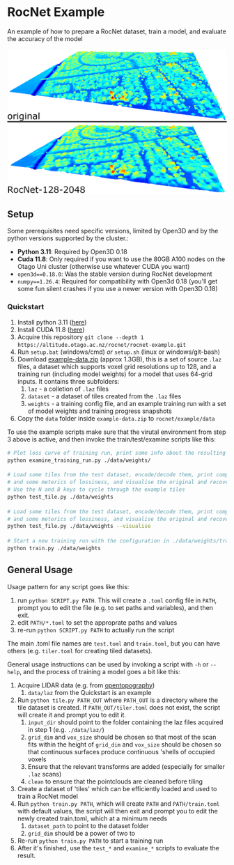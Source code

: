 # RocNet Example

An example of how to prepare a RocNet dataset, train a model, and evaluate the accuracy of the model

![An example of RocNet compression](./media/rocnet-compression.png "asdf")

## Setup

Some prerequisites need specific versions, limited by Open3D and by the python versions supported by the cluster.:

- **Python 3.11**: Required by Open3D 0.18  
- **Cuda 11.8**: Only required if you want to use the 80GB A100 nodes on the Otago Uni cluster (otherwise use whatever CUDA you want)
- `open3d==0.18.0`: Was the stable version during RocNet development
- `numpy==1.26.4`: Required for compatibility with Open3d 0.18 (you'll get some fun silent crashes if you use a newer version with Open3D 0.18)


### Quickstart

1. Install python 3.11 ([here](https://www.python.org/downloads/))
2. Install CUDA 11.8 ([here](https://developer.nvidia.com/cuda-toolkit-archive))
3. Acquire this repository `git clone --depth 1 https://altitude.otago.ac.nz/rocnet/rocnet-example.git`
4. Run `setup.bat` (windows/cmd) *or* `setup.sh` (linux or windows/git-bash)
5. Download [example-data.zip](https://share.sjmd.dev/rocnet/example-data.zip) (approx 1.3GB), this is a set of source `.laz` files, a dataset which supports voxel grid resolutions up to 128, and a training run (including model weights) for a model that uses 64-grid inputs. It contains three subfolders:
   1. `laz` - a colletion of `.laz` files
   2. `dataset` - a dataset of tiles created from the `.laz` files
   3. `weights` - a training config file, and an example training run with a set of model weights and training progress snapshots
6. Copy the `data` folder inside `example-data.zip` to `rocnet/example/data`

To use the example scripts make sure that the virutal environment from step 3 above is active, and then invoke the train/test/examine scripts like this:

```bash
# Plot loss curve of training run, print some info about the resulting model
python examine_training_run.py ./data/weights/

# Load some tiles from the test dataset, encode/decode them, print compression ratio
# and some meterics of lossiness, and visualise the original and recovered
# Use the N and B keys to cycle through the example tiles
python test_tile.py ./data/weights

# Load some tiles from the test dataset, encode/decode them, print compression ratio
# and some meterics of lossiness, and visualise the original and recovered
python test_file.py ./data/weights --visualise

# Start a new training run with the configuration in ./data/weights/train.toml
python train.py ./data/weights
```

## General Usage

Usage pattern for any script goes like this:

1. run `python SCRIPT.py PATH`. This will create a `.toml` config file in `PATH`, prompt you to edit the file (e.g. to set paths and variables), and then exit.
2. edit `PATH/*.toml` to set the approprate paths and values
3. re-run `python SCRIPT.py PATH` to actually run the script

The main .toml file names are `test.toml` and `train.toml`, but you can have others (e.g. `tiler.toml` for creating tiled datasets).

General usage instructions can be used by invoking a script with `-h` or `--help`, and the process of training a model goes a bit like this:

1. Acquire LIDAR data (e.g. from [opentopography](https://opentopography.org/))
   1. `data/laz` from the Quickstart is an example
2. Run `python tile.py PATH_OUT` where `PATH_OUT` is a directory where the tile dataset is created. If `PATH_OUT/tiler.toml` does not exist, the script will create it and prompt you to edit it.
   1. `input_dir` should point to the folder containing the laz files acquired in step 1 (e.g. `./data/laz/`)
   2. `grid_dim` and `vox_size` should be chosen so that most of the scan fits within the height of `grid_dim` and `vox_size` should be chosen so that continuous surfaces produce continuous 'shells of occupied voxels
   3. Ensure that the relevant transforms are added (especially for smaller `.laz` scans)
   4. `clean` to ensure that the pointclouds are cleaned before tiling
3. Create a dataset of 'tiles' which can be efficiently loaded and used to train a RocNet model
4. Run `python train.py PATH`, which will create `PATH` and `PATH/train.toml` with default values, the script will then exit and prompt you to edit the newly created train.toml, which at a minimum needs
   1. `dataset_path` to point to the dataset folder 
   2. `grid_dim` should be a power of two to 
5. Re-run `python train.py PATH` to start a training run
6. After it's finished, use the `test_*` and `examine_*` scripts to evaluate the result.